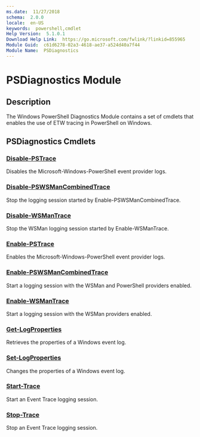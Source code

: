 ```yaml
---
ms.date:  11/27/2018
schema:  2.0.0
locale:  en-US
keywords:  powershell,cmdlet
Help Version:  5.1.0.1
Download Help Link:  https://go.microsoft.com/fwlink/?linkid=855965
Module Guid:  c61d6278-02a3-4618-ae37-a524d40a7f44
Module Name:  PSDiagnostics
---
```

# PSDiagnostics Module

## Description

The Windows PowerShell Diagnostics Module contains a set of cmdlets that enables the use of ETW
tracing in PowerShell on Windows.

## PSDiagnostics Cmdlets

### [Disable-PSTrace](Disable-PSTrace.md)

Disables the Microsoft-Windows-PowerShell event provider logs.

### [Disable-PSWSManCombinedTrace](Disable-PSWSManCombinedTrace.md)

Stop the logging session started by Enable-PSWSManCombinedTrace.

### [Disable-WSManTrace](Disable-WSManTrace.md)

Stop the WSMan logging session started by Enable-WSManTrace.

### [Enable-PSTrace](Enable-PSTrace.md)

Enables the Microsoft-Windows-PowerShell event provider logs.

### [Enable-PSWSManCombinedTrace](Enable-PSWSManCombinedTrace.md)

Start a logging session with the WSMan and PowerShell providers enabled.

### [Enable-WSManTrace](Enable-WSManTrace.md)

Start a logging session with the WSMan providers enabled.

### [Get-LogProperties](Get-LogProperties.md)

Retrieves the properties of a Windows event log.

### [Set-LogProperties](Set-LogProperties.md)

Changes the properties of a Windows event log.

### [Start-Trace](Start-Trace.md)

Start an Event Trace logging session.

### [Stop-Trace](Stop-Trace.md)

Stop an Event Trace logging session.
